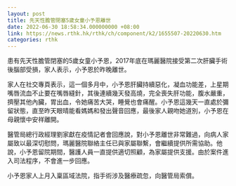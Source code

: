 ```yaml
---
layout: post
title: 先天性膽管閉塞5歲女童小予恩離世
date: 2022-06-30 18:58:34.000000000 +08:00
link: https://news.rthk.hk/rthk/ch/component/k2/1655507-20220630.htm
categories: rthk
---
```


患有先天性膽管閉塞的5歲女童小予恩，2017年底在瑪麗醫院接受第二次肝臟手術後腦部受損，家人表示，小予恩於昨晚離世。

家人在社交專頁表示，這一個多月中，小予恩肝臟持續惡化，凝血功能差，上星期嘴唇流血不止要在嘴唇縫針，其後連續幾天發高燒，完全喪失肝功能，腹水嚴重，擠壓其他內臟，胃出血，令她痛苦大哭，睡覺也會痛醒。小予恩這幾天一直處於彌留狀態，直至昨天眼晴能看媽媽和發出聲音回應，最後家人親吻她道別，小予恩在母親懷中安祥離開。

醫管局總行政經理劉家獻在疫情記者會回應說，對小予恩離世非常難過，向病人家屬致以最深切慰問，瑪麗醫院聯絡主任已與家屬聯繫，會繼續提供所需協助。他說，小予恩留院期間，醫護人員一直提供適切照顧，為家屬提供支援。由於案件進入司法程序，不會進一步回應。

小予恩家人上月入稟區域法院，指手術涉及醫療疏忽，向醫管局索償。
